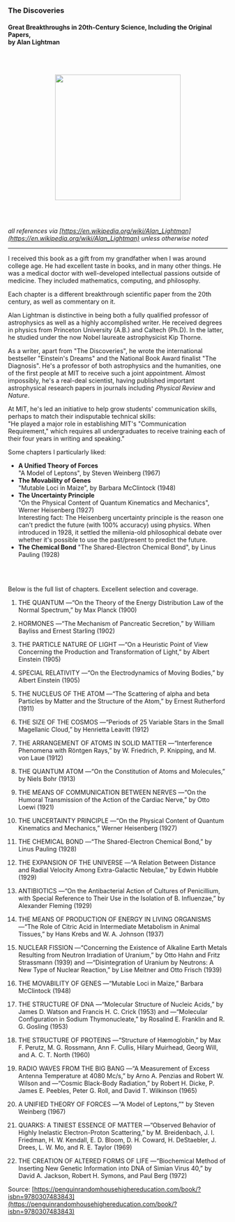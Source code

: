 ### The Discoveries
#### Great Breakthroughs in 20th-Century Science, Including the Original Papers, <br/>by Alan Lightman

<br/><br/>

<div align="center">
  <img style="width: 30vw;" src="https://bradleyculley.github.io/images/the_discoveries.jpeg" />
</div>

<br/><br/>

_all references via [https://en.wikipedia.org/wiki/Alan_Lightman](https://en.wikipedia.org/wiki/Alan_Lightman) unless otherwise noted_

------------------------------------------

I received this book as a gift from my grandfather when I was around college age. He had excellent taste in books, and in many other things.
He was a medical doctor with well-developed intellectual passions outside of medicine. They included mathematics, computing, and philosophy.

Each chapter is a different breakthrough scientific paper from the 20th century, as well as commentary on it.

Alan Lightman is distinctive in being both a fully qualified professor of astrophysics as well as a highly accomplished writer.
He received degrees in physics from Princeton University (A.B.) and Caltech (Ph.D).
In the latter, he studied under the now Nobel laureate astrophysicist Kip Thorne. 

As a writer, apart from "The Discoveries", he wrote the international bestseller "Einstein's Dreams" and the National Book Award finalist "The Diagnosis".
He's a professor of both astrophysics and the humanities, one of the first people at MIT to receive such a joint appointment.
Almost impossibly, he's a real-deal scientist, having published important astrophysical research papers in journals including _Physical Review_ and _Nature_.  

At MIT, he's led an initiative to help grow students' communication skills, perhaps to match their indisputable technical skills:<br/>
"He played a major role in establishing MIT's "Communication Requirement," which requires all undergraduates to receive training each of their four years in writing and speaking."

Some chapters I particularly liked:
<ul>
    <li>
        <b>A Unified Theory of Forces</b><br/>
        "A Model of Leptons", by Steven Weinberg (1967)
    </li>
    <li>
        <b>The Movability of Genes</b><br/>
        "Mutable Loci in Maize", by Barbara McClintock (1948)
    </li>
    <li>
        <b>The Uncertainty Principle</b><br/>
        "On the Physical Content of Quantum Kinematics and Mechanics", Werner Heisenberg (1927)<br/>
        Interesting fact: The Heisenberg uncertainty principle is the reason one can't predict the future (with 100% accuracy) using physics. When introduced in 1928, it settled the millenia-old philosophical debate over whether it's possible to use the past/present to predict the future. 
    </li>
    <li>
        <b>The Chemical Bond</b>
        "The Shared-Electron Chemical Bond", by Linus Pauling (1928)
    </li>
</ul>

<br/><br/>

Below is the full list of chapters. Excellent selection and coverage.

1. THE QUANTUM
   —“On the Theory of the Energy Distribution Law of the Normal Spectrum,” by Max Planck (1900)

2. HORMONES
   —“The Mechanism of Pancreatic Secretion,” by William Bayliss and Ernest Starling (1902)

3. THE PARTICLE NATURE OF LIGHT
   —“On a Heuristic Point of View Concerning the Production and Transformation of Light,” by Albert Einstein (1905)

4. SPECIAL RELATIVITY
   —“On the Electrodynamics of Moving Bodies,” by Albert Einstein (1905)

5. THE NUCLEUS OF THE ATOM
   —“The Scattering of alpha and beta Particles by Matter and the Structure of the Atom,” by Ernest Rutherford (1911)

6. THE SIZE OF THE COSMOS
   —“Periods of 25 Variable Stars in the Small Magellanic Cloud,” by Henrietta Leavitt (1912)

7. THE ARRANGEMENT OF ATOMS IN SOLID MATTER
   —“Interference Phenomena with Röntgen Rays,” by W. Friedrich, P. Knipping, and M. von Laue (1912)

8. THE QUANTUM ATOM
   —“On the Constitution of Atoms and Molecules,” by Niels Bohr (1913)

9. THE MEANS OF COMMUNICATION BETWEEN NERVES
   —“On the Humoral Transmission of the Action of the Cardiac Nerve,” by Otto Loewi (1921)

10. THE UNCERTAINTY PRINCIPLE
    —“On the Physical Content of Quantum Kinematics and Mechanics,” Werner Heisenberg (1927)

11. THE CHEMICAL BOND
    —“The Shared-Electron Chemical Bond,” by Linus Pauling (1928)

12. THE EXPANSION OF THE UNIVERSE
    —“A Relation Between Distance and Radial Velocity Among Extra-Galactic Nebulae,” by Edwin Hubble (1929)

13. ANTIBIOTICS
    —“On the Antibacterial Action of Cultures of Penicillium, with Special Reference to Their Use in the Isolation of B. Influenzae,” by Alexander Fleming (1929)

14. THE MEANS OF PRODUCTION OF ENERGY IN LIVING ORGANISMS
    —“The Role of Citric Acid in Intermediate Metabolism in Animal Tissues,” by Hans Krebs and W. A. Johnson (1937)

15. NUCLEAR FISSION
    —“Concerning the Existence of Alkaline Earth Metals Resulting from Neutron Irradiation of Uranium,” by Otto Hahn and Fritz Strassmann (1939) and
    —“Disintegration of Uranium by Neutrons: A New Type of Nuclear Reaction,” by Lise Meitner and Otto Frisch (1939)

16. THE MOVABILITY OF GENES
    —“Mutable Loci in Maize,” Barbara McClintock (1948)

17. THE STRUCTURE OF DNA
    —“Molecular Structure of Nucleic Acids,” by James D. Watson and Francis H. C. Crick (1953) and
    —“Molecular Configuration in Sodium Thymonucleate,” by Rosalind E. Franklin and R. G. Gosling (1953)

18. THE STRUCTURE OF PROTEINS
    —“Structure of Hæmoglobin,” by Max F. Perutz, M. G. Rossmann, Ann F. Cullis, Hilary Muirhead, Georg Will, and A. C. T. North (1960)

19. RADIO WAVES FROM THE BIG BANG
    —“A Measurement of Excess Antenna Temperature at 4080 Mc/s,” by Arno A. Penzias and Robert W. Wilson and
    —“Cosmic Black-Body Radiation,” by Robert H. Dicke, P. James E. Peebles, Peter G. Roll, and David T. Wilkinson (1965)

20. A UNIFIED THEORY OF FORCES
    —“A Model of Leptons,”" by Steven Weinberg (1967)

21. QUARKS: A TINIEST ESSENCE OF MATTER
    —“Observed Behavior of Highly Inelastic Electron-Proton Scattering,” by M. Breidenbach, J. I. Friedman, H. W. Kendall, E. D. Bloom, D. H. Coward, H. DeStaebler, J. Drees, L. W. Mo, and R. E. Taylor (1969)

22. THE CREATION OF ALTERED FORMS OF LIFE
    —“Biochemical Method of Inserting New Genetic Information into DNA of Simian Virus 40,” by David A. Jackson, Robert H. Symons, and Paul Berg (1972)

Source: [https://penguinrandomhousehighereducation.com/book/?isbn=9780307483843](https://penguinrandomhousehighereducation.com/book/?isbn=9780307483843)
